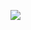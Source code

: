 <a href="[버튼을 눌렀을 때 이동할 링크](https://www.instagram.com/jiihoonnn?igsh=NmUwbmZmN3d2ZTBz)" target="_blank"><img src="https://img.shields.io/badge/뱃지레이블-배경색?style=for-the-badge&logo=#0093D5&logoColor=#000000"/></a>
